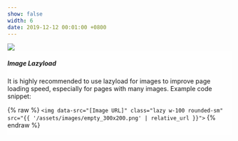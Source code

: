 ```yaml
---
show: false
width: 6
date: 2019-12-12 00:01:00 +0800
---
```

<div>
  <img data-src="{{ 'assets/images/covers/cover1.jpg' | relative_url }}" class="lazy w-100 rounded-sm" src="{{ '/assets/images/empty_300x200.png' | relative_url }}">

  <div class="card-img-overlay" style="overflow: scroll; background: rgb(255,255,255,0.8)">
    <h5 class="card-title">Image Lazyload</h5>
    <p class="card-text">
      It is highly recommended to use lazyload for images to improve page loading speed, especially for pages with many images.
      Example code snippet:
    </p>
    <p class="card-text">
      {% raw %}
      <code>&lt;img data-src=&quot;[Image URL]&quot; class=&quot;lazy w-100 rounded-sm&quot; src=&quot;{{ '/assets/images/empty_300x200.png' | relative_url }}&quot;&gt;</code>
      {% endraw %}
    </p>
  </div>
</div>
